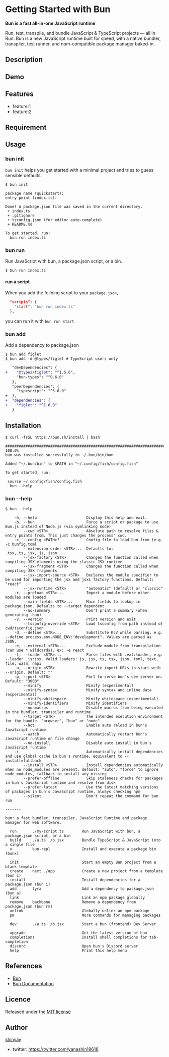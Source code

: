 # Getting Started with Bun

**Bun is a fast all-in-one JavaScript runtime**

Run, test, transpile, and bundle JavaScript & TypeScript projects — all in Bun. Bun is a new JavaScript runtime built for speed, with a native bundler, transpiler, test runner, and npm-compatible package manager baked-in.

## Description

## Demo

## Features

- feature:1
- feature:2

## Requirement

## Usage

### bun init

`bun init` helps you get started with a minimal project and tries to guess sensible defaults.

```shell
$ bun init
```

```shell
package name (quickstart):
entry point (index.ts):

Done! A package.json file was saved in the current directory.
 + index.ts
 + .gitignore
 + tsconfig.json (for editor auto-complete)
 + README.md

To get started, run:
  bun run index.ts
```

### bun run

Run JavaScript with bun, a package.json script, or a bin.

```shell
$ bun run index.ts
```

#### run a script

When you add the folloing script to your `package.json`,

```json
  "scripts": {
    "start": "bun run index.ts"
  },
```

you can run it with `bun run start`

### bun add

Add a dependency to package.json

```shell
$ bun add figlet
$ bun add -d @types/figlet # TypeScript users only
```

```diff
   "devDependencies": {
+    "@types/figlet": "^1.5.6",
     "bun-types": "^0.6.0"
   },
   "peerDependencies": {
     "typescript": "^5.0.0"
+  },
+  "dependencies": {
+    "figlet": "^1.6.0"
   }
```

## Installation

```shell
$ curl -fsSL https://bun.sh/install | bash
```

```shell
######################################################################## 100.0%
bun was installed successfully to ~/.bun/bin/bun 

Added "~/.bun/bin" to $PATH in "~/.config/fish/config.fish" 

To get started, run: 

 source ~/.config/fish/config.fish 
  bun --help 
```

### bun --help

```shell
$ bun --help

	-h, --help                    	Display this help and exit.
	-b, --bun                     	Force a script or package to use Bun.js instead of Node.js (via symlinking node)
	    --cwd <STR>               	Absolute path to resolve files & entry points from. This just changes the process' cwd.
	-c, --config <PATH>?          	Config file to load bun from (e.g. -c bunfig.toml
	    --extension-order <STR>...	Defaults to: .tsx,.ts,.jsx,.js,.json
	    --jsx-factory <STR>       	Changes the function called when compiling JSX elements using the classic JSX runtime
	    --jsx-fragment <STR>      	Changes the function called when compiling JSX fragments
	    --jsx-import-source <STR> 	Declares the module specifier to be used for importing the jsx and jsxs factory functions. Default: "react"
	    --jsx-runtime <STR>       	"automatic" (default) or "classic"
	-r, --preload <STR>...        	Import a module before other modules are loaded
	    --main-fields <STR>...    	Main fields to lookup in package.json. Defaults to --target dependent
	    --no-summary              	Don't print a summary (when generating .bun)
	-v, --version                 	Print version and exit
	    --tsconfig-override <STR> 	Load tsconfig from path instead of cwd/tsconfig.json
	-d, --define <STR>...         	Substitute K:V while parsing, e.g. --define process.env.NODE_ENV:"development". Values are parsed as JSON.
	-e, --external <STR>...       	Exclude module from transpilation (can use * wildcards). ex: -e react
	-l, --loader <STR>...         	Parse files with .ext:loader, e.g. --loader .js:jsx. Valid loaders: js, jsx, ts, tsx, json, toml, text, file, wasm, napi
	-u, --origin <STR>            	Rewrite import URLs to start with --origin. Default: ""
	-p, --port <STR>              	Port to serve bun's dev server on. Default: "3000"
	    --minify                  	Minify (experimental)
	    --minify-syntax           	Minify syntax and inline data (experimental)
	    --minify-whitespace       	Minify whitespace (experimental)
	    --minify-identifiers      	Minify identifiers
	    --no-macros               	Disable macros from being executed in the bundler, transpiler and runtime
	    --target <STR>            	The intended execution environment for the bundle. "browser", "bun" or "node"
	    --hot                     	Enable auto reload in bun's JavaScript runtime
	    --watch                   	Automatically restart bun's JavaScript runtime on file change
	    --no-install              	Disable auto install in bun's JavaScript runtime
	-i                            	Automatically install dependencies and use global cache in bun's runtime, equivalent to --install=fallback
	    --install <STR>           	Install dependencies automatically when no node_modules are present, default: "auto". "force" to ignore node_modules, fallback to install any missing
	    --prefer-offline          	Skip staleness checks for packages in bun's JavaScript runtime and resolve from disk
	    --prefer-latest           	Use the latest matching versions of packages in bun's JavaScript runtime, always checking npm
	    --silent                  	Don't repeat the command for bun run

-------

bun: a fast bundler, transpiler, JavaScript Runtime and package manager for web software.

  run       ./my-script.ts        Run JavaScript with bun, a package.json script, or a bin
  build     ./a.ts ./b.jsx        Bundle TypeScript & JavaScript into a single file
  x         bun-repl              Install and execute a package bin (bunx)

  init                            Start an empty Bun project from a blank template
  create    next ./app            Create a new project from a template (bun c)
  install                         Install dependencies for a package.json (bun i)
  add       lyra                  Add a dependency to package.json (bun a)
  link                            Link an npm package globally
  remove    backbone              Remove a dependency from package.json (bun rm)
  unlink                          Globally unlink an npm package
  pm                              More commands for managing packages

  dev       ./a.ts ./b.jsx        Start a bun (frontend) Dev Server

  upgrade                         Get the latest version of bun
  completions                     Install shell completions for tab-completion
  discord                         Open bun's Discord server
  help                            Print this help menu
```

## References

- [Bun](https://bun.sh/)
- [Bun Documentation](https://bun.sh/docs)

## Licence

Released under the [MIT license](https://gist.githubusercontent.com/shinyay/56e54ee4c0e22db8211e05e70a63247e/raw/34c6fdd50d54aa8e23560c296424aeb61599aa71/LICENSE)

## Author

[shinyay](https://github.com/shinyay)
- twitter: https://twitter.com/yanashin18618

